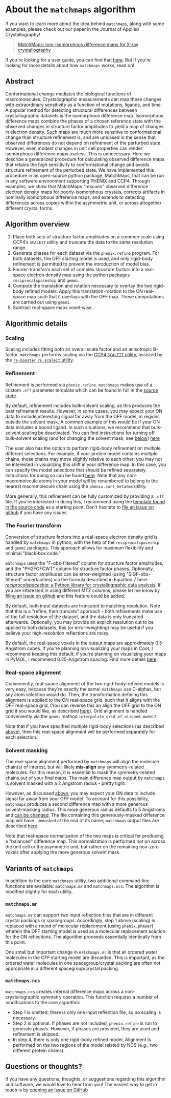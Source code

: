 # About the `matchmaps` algorithm

If you want to learn more about the idea behind `matchmaps`, along with some examples, please check out our paper in the Journal of Applied Crystallography!

> [MatchMaps: non-isomorphous difference maps for X-ray crystallography](https://journals.iucr.org/j/issues/2024/03/00/ei5112/index.html)

If you're looking for a user guide, you can find that [here](quickstart.md). But if you're looking for more details about how `matchmaps` works, read on!

## Abstract

Conformational change mediates the biological functions of macromolecules. Crystallographic measurements can map these changes with extraordinary sensitivity as a function of mutations, ligands, and time. A popular method for detecting structural differences between crystallographic datasets is the isomorphous difference map. Isomorphous difference maps combine the phases of a chosen reference state with the observed changes in structure factor amplitudes to yield a map of changes in electron density. Such maps are much more sensitive to conformational change than structure refinement is, and are unbiased in the sense that observed differences do not depend on refinement of the perturbed state. However, even modest changes in unit cell properties can render isomorphous difference maps useless. This is unnecessary. Here we describe a generalized procedure for calculating observed difference maps that retains the high sensitivity to conformational change and avoids structure refinement of the perturbed state. We have implemented this procedure in an open-source python package, MatchMaps, that can be run in any software environment supporting PHENIX and CCP4. Through examples, we show that MatchMaps "rescues" observed difference electron density maps for poorly-isomorphous crystals, corrects artifacts in nominally isomorphous difference maps, and extends to detecting differences across copies within the asymmetric unit, or across altogether different crystal forms.

## Algorithm overview

  1. Place both sets of structure factor amplitudes on a common scale using CCP4’s `SCALEIT` utility and truncate the data to the same resolution range.
  2. Generate phases for each dataset via the `phenix.refine` program. For both datasets, the OFF starting model is used, and only rigid-body refinement is permitted to prevent the introduction of model bias.
  3. Fourier-transform each set of complex structure factors into a real-space electron density map using the python packages `reciprocalspaceship` and `gemmi`.
  4. Compute the translation and rotation necessary to overlay the two rigid-body refined models. Apply this translation-rotation to the ON real-space map such that it overlays with the OFF map. These computations are carried out using `gemmi`.
  5. Subtract real-space maps voxel-wise.

## Algorithmic details

### Scaling

Scaling includes fitting both an overall scale factor and an anisotropic B-factor. `matchmaps` performs scaling via the [CCP4 `SCALEIT` utility](https://www.ccp4.ac.uk/html/scaleit.html), assisted by the [`rs-booster` `rs.scaleit` utility](https://rs-station.github.io/rs-booster/misc.html#rs-scaleit).

### Refinement

Refinement is performed via `phenix.refine`. `matchmaps` makes use of a custom `.eff` parameter template which can be found in full in the [source code](https://github.com/rs-station/matchmaps/blob/d59fa78c2f549904d0042e637262ef6c5171d355/src/matchmaps/_utils.py#L216).

By default, refinement includes bulk-solvent scaling, as this produces the best refinement results. However, in some cases, you may expect your ON data to include interesting signal far away from the OFF model, in regions outside the solvent mask. A common example of this would be if your ON data includes a bound ligand. In such situations, we recommend that bulk-solvent scaling be deactivated. You can find instructions for turning off bulk-solvent scaling (and for changing the solvent mask; see [below](#solvent-masking)) [here](quickstart.md#other-useful-options)

The user also has the option to perform rigid-body refinement on multiple different selections. For example, if your protein model contains multiple chains, those chains may move slightly relative to each other; you may not be interested in visualizing this shift in your difference map. In this case, you can specify the model selections that should be refined separately. Instuctions for doing so can be found [here](quickstart.md#other-useful-options). Note that any non-macromolecule atoms in your model will be renumbered to belong to the nearest macromolecule chain using the `phenix.sort_hetatms` utility.

More generally, this refinement can be fully customized by providing a `.eff` file. If you're interested in doing this, I recommend using the [template found in the source code](https://github.com/rs-station/matchmaps/blob/d59fa78c2f549904d0042e637262ef6c5171d355/src/matchmaps/_utils.py#L216) as a starting point. Don't hesitate to [file an issue on github](https://github.com/dennisbrookner/matchmaps/issues) if you have any issues.

### The Fourier transform

Conversion of structure factors into a real-space electron density grid is handled by `matchmaps` in python, with the help of the `reciprocalspaceship` and `gemmi` packages. This approach allows for maximum flexibility and minimal "black-box code."

`matchmaps` uses the "F-obs-filtered" column for structure factor amplitudes, and the "PH2FOFCWT" column for structure factor phases. Optionally, structure factor amplitudes can be error-weighted (using "SIGF-obs-filtered" uncertainties) via the formula described in Equation 7 here: [*reciprocalspaceship*: a Python library for crystallographic data analysis](https://scripts.iucr.org/cgi-bin/paper?S160057672100755X). If you are interested in using different MTZ columns, please let me know by [filing an issue on github](https://github.com/dennisbrookner/matchmaps/issues) and this feature could be added.

By default, both input datasets are truncated to matching resolution. Note that this is a "refine, then truncate" approach - both refinements make use of the full resolution of the dataset, and the data is only truncated afterwards. Optionally, you may provide an explicit resolution cut to be applied to both datasets; this (or error-weighting) may be useful if you believe your high-resolution reflections are noisy.

By default, the real-space voxels in the output maps are approximately 0.5 Angstrom cubes. If you're planning on visualizing your maps in Coot, I recommend keeping this default; if you're planning on visualizing your maps in PyMOL, I recommend 0.25-Angstrom spacing. Find more details [here](quickstart.md#other-useful-options).

### Real-space alignment

Conveniently, real-space alignment of the two rigid-body-refined models is very easy, because they're exactly the same! `matchmaps` use C-alphas, but any atom selection would do. Then, the transformation defining this alignment is applied to the ON real-space grid, such that it aligns with the OFF real-space grid. (You can reverse this an align the OFF grid to the ON grid if you would like, as described [here](quickstart.md#other-useful-options)). Grid alignment is handled conveniently via the `gemmi` method `interpolate_grid_of_aligned_model2`.

Note that if you have specified multiple rigid-body selections (as described [above](#refinement)), then this real-space alignment will be performed separately for each selection.

### Solvent masking

The real-space alignment performed by `matchmaps` will align the molecule chain(s) of interest, but will likely **mis-align** any symmetry-related molecules. For this reason, it is essential to mask the symmetry-related chains out of your final maps. The main difference map output by `matchmaps` is solvent masked with a 2 Angstrom radius - pretty tight.

However, as discussed [above](#refinement), you may expect your ON data to include signal far away from your OFF model. To account for this possibility, `matchmaps` produces a second difference map with a more generous solvent-masking radius. This more generous radius defaults to 5 Angstroms and [can be changed](quickstart.md#other-useful-options). The file containing this generously-masked difference map will have `_unmasked` at the end of its name; `matchmaps` output files are described [here](quickstart.md#important-map-outputs).

Note that real-space normalization of the two maps is critical for producing a "balanced" difference map. This normalization is performed not on across the unit cell or the asymmetric unit, but rather on the remaining non-zero voxels after applying the more generous solvent mask.

## Variants of `matchmaps`

In addition to the core `matchmaps` utility, two additional command-line functions are available: `matchmaps.mr` and `matchmaps.ncs`. The algorithm is modified slightly for each utility.

### `matchmaps.mr`

`matchmaps.mr` can support two input reflection files that are in different crystal packings or spacegroups. Accordingly, step 1 above (scaling) is replaced with a round of molecular replacement (using `phenix.phaser`) wherein the OFF starting model is used as a molecular replacement solution for the ON reflections. The algorithm proceeds essentially identically from this point.

One small but important change in `matchmaps.mr` is that all ordered water molecules in the OFF starting model are discarded. This is important, as the ordered water molecules in one spacegroup/crystal packing are often not appropriate in a different spacegroup/crystal packing.

### `matchmaps.ncs`

`matchmaps.ncs` creates internal difference maps across a non-crystallographic symmetry operation. This function requires a number of modifications to the core algorithm:
 - Step 1 is omitted; there is only one input reflection file, so no scaling is necessary.
 - Step 2 is optional. If phases are not included, `phenix.refine` is run to generate phases. However, if phases are provided, they are used and refinement is skipped.
 - In step 4, there is only one rigid-body refined model. Alignment is performed on the two regions of the model related by NCS (e.g., two different protein chains).

## Questions or thoughts?
If you have any questions, thoughts, or suggestions regarding this algorithm and software, we would love to hear from you! The easiest way to get in touch is by [opening an issue on GitHub](https://github.com/rs-station/matchmaps/issues)
